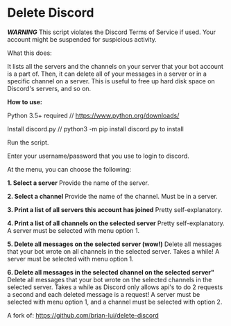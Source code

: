 # Delete Discord

**_WARNING_** This script violates the Discord Terms of Service if used. Your account might be suspended for suspicious activity.

What this does:

It lists all the servers and the channels on your server that your bot account is a part of. Then, it can delete all of your messages in a server or in a specific channel on a server. This is useful to free up hard disk space on Discord's servers, and so on.

**How to use:**

Python 3.5+ required // https://www.python.org/downloads/

Install discord.py // python3 -m pip install discord.py to install

Run the script.

Enter your username/password that you use to login to discord.

At the menu, you can choose the following:

**1. Select a server**
Provide the name of the server.

**2. Select a channel**
Provide the name of the channel. Must be in a server.

**3. Print a list of all servers this account has joined**
Pretty self-explanatory.

**4. Print a list of all channels on the selected server**
Pretty self-explanatory. A server must be selected with menu option 1.

**5. Delete all messages on the selected server (wow!)**
Delete all messages that your bot wrote on all channels in the selected server. Takes a while!
A server must be selected with menu option 1.

**6. Delete all messages in the selected channel on the selected server"**
Delete all messages that your bot wrote on the selected channels in the selected server. Takes a while as Discord only allows api's to do 2 requests a second and each deleted message is a request! A server must be selected with menu option 1, and a channel must be selected with option 2.

A fork of: https://github.com/brian-lui/delete-discord
